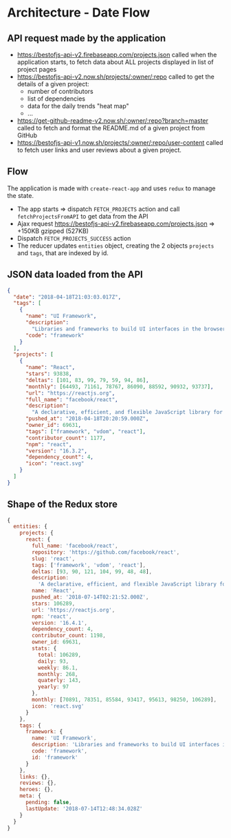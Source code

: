 # Architecture - Date Flow

## API request made by the application

- https://bestofjs-api-v2.firebaseapp.com/projects.json called when the application starts, to fetch data about ALL projects displayed in list of project pages
- https://bestofjs-api-v2.now.sh/projects/:owner/:repo called to get the details of a given project:
  - number of contributors
  - list of dependencies
  - data for the daily trends "heat map"
  - ...
- https://get-github-readme-v2.now.sh/:owner/:repo?branch=master called to fetch and format the README.md of a given project from GitHub
- https://bestofjs-api-v1.now.sh/projects/:owner/:repo/user-content called to fetch user links and user reviews about a given project.

## Flow

The application is made with `create-react-app` and uses `redux` to manage the state.

- The app starts => dispatch `FETCH_PROJECTS` action and call `fetchProjectsFromAPI` to get data from the API
- Ajax request https://bestofjs-api-v2.firebaseapp.com/projects.json => +150KB gzipped (527KB)
- Dispatch `FETCH_PROJECTS_SUCCESS` action
- The reducer updates `entities` object, creating the 2 objects `projects` and `tags`, that are indexed by id.

## JSON data loaded from the API

```json
{
  "date": "2018-04-18T21:03:03.017Z",
  "tags": [
    {
      "name": "UI Framework",
      "description":
        "Libraries and frameworks to build UI interfaces in the browser",
      "code": "framework"
    }
  ],
  "projects": [
    {
      "name": "React",
      "stars": 93838,
      "deltas": [101, 83, 99, 79, 59, 94, 86],
      "monthly": [64493, 71161, 78767, 86090, 88592, 90932, 93737],
      "url": "https://reactjs.org",
      "full_name": "facebook/react",
      "description":
        "A declarative, efficient, and flexible JavaScript library for building user interfaces.",
      "pushed_at": "2018-04-18T20:20:59.000Z",
      "owner_id": 69631,
      "tags": ["framework", "vdom", "react"],
      "contributor_count": 1177,
      "npm": "react",
      "version": "16.3.2",
      "dependency_count": 4,
      "icon": "react.svg"
    }
  ]
}
```

## Shape of the Redux store

```js
{
  entities: {
    projects: {
      react: {
        full_name: 'facebook/react',
        repository: 'https://github.com/facebook/react',
        slug: 'react',
        tags: ['framework', 'vdom', 'react'],
        deltas: [93, 90, 121, 104, 99, 48, 48],
        description:
          'A declarative, efficient, and flexible JavaScript library for building user interfaces.',
        name: 'React',
        pushed_at: '2018-07-14T02:21:52.000Z',
        stars: 106289,
        url: 'https://reactjs.org',
        npm: 'react',
        version: '16.4.1',
        dependency_count: 4,
        contributor_count: 1198,
        owner_id: 69631,
        stats: {
          total: 106289,
          daily: 93,
          weekly: 86.1,
          monthly: 268,
          quaterly: 143,
          yearly: 97
        },
        monthly: [70891, 78351, 85584, 93417, 95613, 98250, 106289],
        icon: 'react.svg'
      }
    },
    tags: {
      framework: {
        name: 'UI Framework',
        description: 'Libraries and frameworks to build UI interfaces in the browser',
        code: 'framework',
        id: 'framework'
      }
    },
    links: {},
    reviews: {},
    heroes: {},
    meta: {
      pending: false,
      lastUpdate: '2018-07-14T12:48:34.028Z'
    }
  }
}
```
